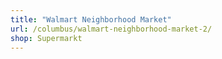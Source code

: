 ```yaml
---
title: "Walmart Neighborhood Market"
url: /columbus/walmart-neighborhood-market-2/
shop: Supermarkt
---
```

